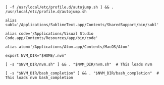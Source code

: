 `[ -f /usr/local/etc/profile.d/autojump.sh ] && . /usr/local/etc/profile.d/autojump.sh`

`alias subl='/Applications/SublimeText.app/Contents/SharedSupport/bin/subl'`

`alias code='/Applications/Visual Studio Code.app/Contents/Resources/app/bin/code'`

`alias atom='/Applications/Atom.app/Contents/MacOS/Atom'`

`export NVM_DIR="$HOME/.nvm"`

`[ -s "$NVM_DIR/nvm.sh" ] && . "$NVM_DIR/nvm.sh"  # This loads nvm`

`[ -s "$NVM_DIR/bash_completion" ] && . "$NVM_DIR/bash_completion"  # This loads nvm bash_completion`

